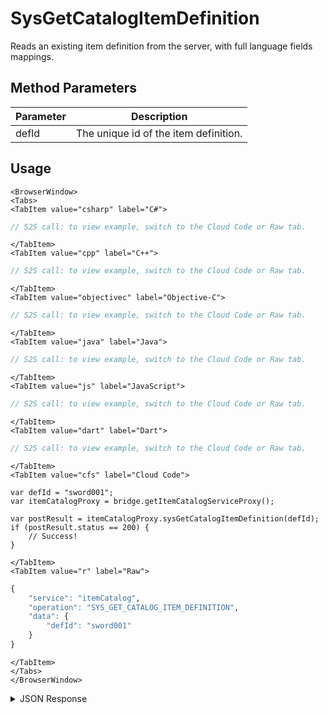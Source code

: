 # SysGetCatalogItemDefinition

Reads an existing item definition from the server, with full language fields mappings.

<PartialServop service_name="itemCatalog" operation_name="SYS_GET_CATALOG_ITEM_DEFINITION" />

## Method Parameters

| Parameter | Description                           |
| --------- | ------------------------------------- |
| defId     | The unique id of the item definition. |

## Usage

```mdx-code-block
<BrowserWindow>
<Tabs>
<TabItem value="csharp" label="C#">
```

```csharp
// S2S call: to view example, switch to the Cloud Code or Raw tab.
```

```mdx-code-block
</TabItem>
<TabItem value="cpp" label="C++">
```

```cpp
// S2S call: to view example, switch to the Cloud Code or Raw tab.
```

```mdx-code-block
</TabItem>
<TabItem value="objectivec" label="Objective-C">
```

```objectivec
// S2S call: to view example, switch to the Cloud Code or Raw tab.
```

```mdx-code-block
</TabItem>
<TabItem value="java" label="Java">
```

```java
// S2S call: to view example, switch to the Cloud Code or Raw tab.
```

```mdx-code-block
</TabItem>
<TabItem value="js" label="JavaScript">
```

```javascript
// S2S call: to view example, switch to the Cloud Code or Raw tab.
```

```mdx-code-block
</TabItem>
<TabItem value="dart" label="Dart">
```

```dart
// S2S call: to view example, switch to the Cloud Code or Raw tab.
```

```mdx-code-block
</TabItem>
<TabItem value="cfs" label="Cloud Code">
```

```cfscript
var defId = "sword001";
var itemCatalogProxy = bridge.getItemCatalogServiceProxy();

var postResult = itemCatalogProxy.sysGetCatalogItemDefinition(defId);
if (postResult.status == 200) {
    // Success!
}
```

```mdx-code-block
</TabItem>
<TabItem value="r" label="Raw">
```

```r
{
	"service": "itemCatalog",
	"operation": "SYS_GET_CATALOG_ITEM_DEFINITION",
	"data": {
		"defId": "sword001"
	}
}
```

```mdx-code-block
</TabItem>
</Tabs>
</BrowserWindow>
```

<details>
<summary>JSON Response</summary>

```json
{
    "data": {
        "defId": "boost_rapidfire",
        "name": "Rapid Fire",
        "desc": "Rapid fire for the next match.",
        "type": "ITEM",
        "category": "boost",
        "tags": null,
        "buyPrice": {
            "coins": 200
        },
        "sellPrice": {
            "coins": 400
        },
        "image": null,
        "resourceGroup": null,
        "resourceTag": null,
        "meta": {},
        "initData": {},
        "pState": "PUBLISHED",
        "publishedAt": 1566850042148,
        "createdAt": 1566849704195,
        "updatedAt": 1566850232538,
        "version": 4,
        "stackable": false,
        "consumable": false,
        "uses": null,
        "coolDownSecs": 0,
        "recoverySecs": 0,
        "activatable": true,
        "statusName": "boosted",
        "activeSecs": 900000,
        "tradable": true,
        "blockchain": false,
        "blockchainDefId": null
    },
    "status": 200
}
```

</details>
